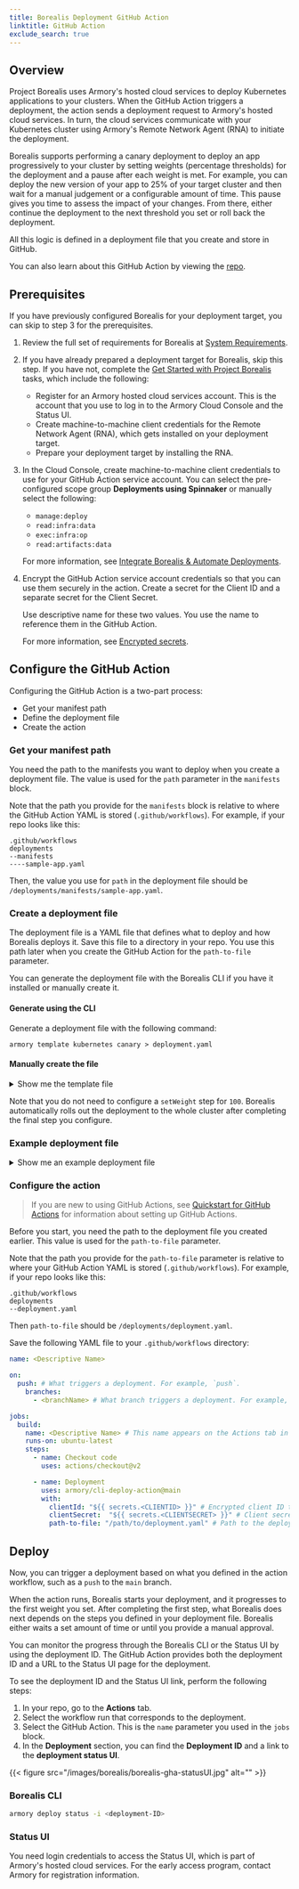 ```yaml
---
title: Borealis Deployment GitHub Action
linktitle: GitHub Action
exclude_search: true
---
```




## Overview

<!-- update the GHA readme or docs.armory.io page when making changes to one or the other -->

Project Borealis uses Armory's hosted cloud services to deploy Kubernetes applications to your clusters. When the GitHub Action triggers a deployment, the action sends a deployment request to Armory's hosted cloud services. In turn, the cloud services communicate with your Kubernetes cluster using Armory's Remote Network Agent (RNA) to initiate the deployment.

Borealis supports performing a canary deployment to deploy an app progressively to your cluster by setting weights (percentage thresholds) for the deployment and a pause after each weight is met. For example, you can deploy the new version of your app to 25% of your target cluster and then wait for a manual judgement or a configurable amount of time. This pause gives you time to assess the impact of your changes. From there, either continue the deployment to the next threshold you set or roll back the deployment.

All this logic is defined in a deployment file that you create and store in GitHub.

You can also learn about this GitHub Action by viewing the [repo](https://github.com/armory/cli-deploy-action).

## Prerequisites

If you have previously configured Borealis for your deployment target, you can skip to step 3 for the prerequisites.

1. Review the full set of requirements for Borealis at [System Requirements](https://docs.armory.io/borealis/borealis-requirements/).
2. If you have already prepared a deployment target for Borealis, skip this step. If you have not, complete the [Get Started with Project Borealis](hhttps://docs.armory.io/borealis/quick-start/borealis-org-get-started/) tasks, which include the following:

   - Register for an Armory hosted cloud services account. This is the account that you use to log in  to the Armory Cloud Console and the Status UI.
   - Create machine-to-machine client credentials for the Remote Network Agent (RNA), which gets  installed on your deployment target.
   - Prepare your deployment target by installing the RNA.


3. In the Cloud Console, create machine-to-machine client credentials to use for your GitHub Action service account. You can select the pre-configured scope group **Deployments using Spinnaker** or manually select the following:

   - `manage:deploy`
   - `read:infra:data`
   - `exec:infra:op`
   - `read:artifacts:data`

   For more information, see [Integrate Borealis & Automate Deployments](https://docs.armory.io/borealis/quick-start/borealis-integrate/).
4. Encrypt the GitHub Action service account credentials so that you can use them securely in the action. Create a secret for the Client ID and a separate secret for the Client Secret.

   Use descriptive name for these two values. You use the name to reference them in the GitHub Action.

   For more information, see [Encrypted secrets](https://docs.github.com/en/actions/security-guides/encrypted-secrets).

## Configure the GitHub Action

Configuring the GitHub Action is a two-part process:

- Get your manifest path
- Define the deployment file
- Create the action

### Get your manifest path

You need the path to the manifests you want to deploy when you create a deployment file. The value is used for the `path` parameter in the `manifests` block.

Note that the path you provide for the `manifests` block is relative to where the GitHub Action YAML is stored (`.github/workflows`). For example, if your repo looks like this:

```
.github/workflows
deployments
--manifests
----sample-app.yaml
```

Then, the value you use for `path` in the deployment file should be `/deployments/manifests/sample-app.yaml`.

### Create a deployment file

The deployment file is a YAML file that defines what to deploy and how Borealis deploys it. Save this file to a directory in your repo. You use this path later when you create the GitHub Action for the `path-to-file` parameter.

You can generate the deployment file with the Borealis CLI if you have it installed or manually create it.

#### Generate using the CLI

Generate a deployment file with the following command:

```
armory template kubernetes canary > deployment.yaml
```

#### Manually create the file

<details><summary>Show me the template file</summary>

{{< include "aurora-borealis/dep-file/borealis-yaml-basic.md" >}}

</details>


Note that you do not need to configure a `setWeight` step for `100`. Borealis automatically rolls out the deployment to the whole cluster after completing the final step you configure.

### Example deployment file

<details><summary>Show me an example deployment file</summary>

{{< include "aurora-borealis/dep-file/borealis-yaml-example-basic.md" >}}

</details>

### Configure the action

> If you are new to using GitHub Actions, see [Quickstart for GitHub Actions](https://docs.github.com/en/actions/quickstart) for information about setting up GitHub Actions.

Before you start, you need the path to the deployment file you created earlier. This value is used for the `path-to-file` parameter.

Note that the path you provide for the `path-to-file` parameter is relative to where your GitHub Action YAML is stored (`.github/workflows`). For example, if your repo looks like this:

```
.github/workflows
deployments
--deployment.yaml
```
Then `path-to-file` should be `/deployments/deployment.yaml`.

Save the following YAML file to your `.github/workflows` directory:

```yaml
name: <Descriptive Name>

on:
  push: # What triggers a deployment. For example, `push`.
    branches:
      - <branchName> # What branch triggers a deployment. For example, `main`.

jobs:
  build:
    name: <Descriptive Name> # This name appears on the Actions tab in the GitHub UI.
    runs-on: ubuntu-latest
    steps:
      - name: Checkout code
        uses: actions/checkout@v2

      - name: Deployment
        uses: armory/cli-deploy-action@main
        with:
          clientId: "${{ secrets.<CLIENTID> }}" # Encrypted client ID that you created in the Armory Cloud Console that has been encrypted with GitHub's encrypted secrets. Replace <CLIENTD> with the name you gave your encrypted secret.
          clientSecret:  "${{ secrets.<CLIENTSECRET> }}" # Client secret that you created in the Armory Cloud Console that has been encrypted with GitHub's encrypted secrets. Replace <CLIENTSECRET> with the name you gave your encrypted secret.
          path-to-file: "/path/to/deployment.yaml" # Path to the deployment file. For more information, see the Create a deployment file section.
```

## Deploy

Now, you can trigger a deployment based on what you defined in the action workflow, such as a `push` to the `main` branch.

When the action runs, Borealis starts your deployment, and it progresses to the first weight you set. After completing the first step, what Borealis does next depends on the steps you defined in your deployment file. Borealis either waits a set amount of time or until you provide a manual approval.

You can monitor the progress through the Borealis CLI or the Status UI by using the deployment ID. The GitHub Action provides both the deployment ID and a URL to the Status UI page for the deployment.

To see the deployment ID and the Status UI link, perform the following steps:

1. In your repo, go to the **Actions** tab.
2. Select the workflow run that corresponds to the deployment.
3. Select the GitHub Action. This is the `name` parameter you used in the `jobs` block.
4. In the **Deployment** section, you can find the **Deployment ID** and a link to the **deployment status UI**.

{{< figure src="/images/borealis/borealis-gha-statusUI.jpg" alt="" >}}

### Borealis CLI

```bash
armory deploy status -i <deployment-ID>
```

### Status UI

You need login credentials to access the Status UI, which is part of Armory's hosted cloud services. For the early access program, contact Armory for registration information.
